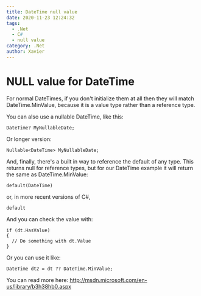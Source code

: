 ```yaml
---
title: DateTime null value
date: 2020-11-23 12:24:32
tags:
  - .Net
  - C#
  - null value
category: .Net
author: Xavier
---
```


# NULL value for DateTime

For normal DateTimes, if you don't initialize them at all then they will match DateTime.MinValue, because it is a value type rather than a reference type.

You can also use a nullable DateTime, like this:

```CSharp
DateTime? MyNullableDate;
```

Or longer version:

```CSharp
Nullable<DateTime> MyNullableDate;
```

And, finally, there's a built in way to reference the default of any type. This returns null for reference types, but for our DateTime example it will return the same as DateTime.MinValue:

```CSharp
default(DateTime)
```

or, in more recent versions of C#,

```CSharp
default
```

And you can check the value with:

```CSharp
if (dt.HasValue)
{
  // Do something with dt.Value
}
```

Or you can use it like:

```CSharp
DateTime dt2 = dt ?? DateTime.MinValue;
```

You can read more here:
http://msdn.microsoft.com/en-us/library/b3h38hb0.aspx